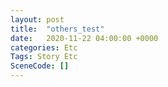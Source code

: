 ```yaml
---
layout: post
title:  "others_test"
date:   2020-11-22 04:00:00 +0000
categories: Etc
Tags: Story Etc
SceneCode: []
---
```

